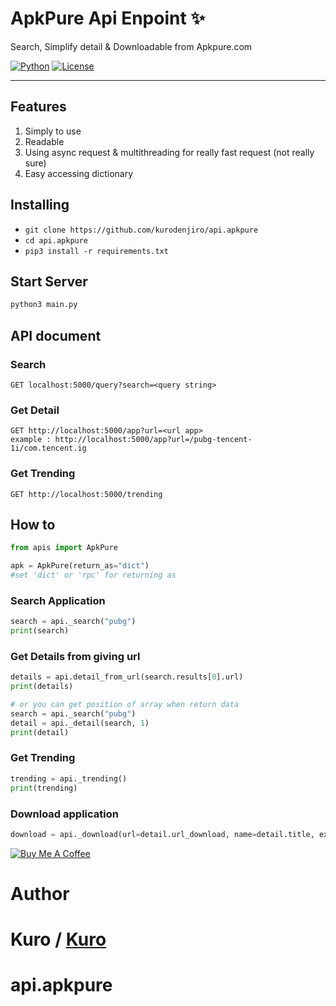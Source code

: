 # ApkPure Api Enpoint ✨
Search, Simplify detail & Downloadable from Apkpure.com

[![Python](https://img.shields.io/badge/Python-3.6%20%7C%203.7-brightgreen.svg)](pytho.org) 
[![License](https://img.shields.io/badge/MIT-License-blue.svg)](https://opensource.org/licenses/MIT)
___
## Features
1. Simply to use
2. Readable
3. Using async request & multithreading for really fast request (not really sure)
4. Easy accessing dictionary

## Installing
- `git clone https://github.com/kurodenjiro/api.apkpure`
- `cd api.apkpure`
- `pip3 install -r requirements.txt`

## Start Server
```python
python3 main.py
```
## API document
### Search
```Http
GET localhost:5000/query?search=<query string>
```

### Get Detail
```Http
GET http://localhost:5000/app?url=<url app> 
example : http://localhost:5000/app?url=/pubg-tencent-1i/com.tencent.ig
```
### Get Trending
```Http
GET http://localhost:5000/trending
```

## How to
```python
from apis import ApkPure

apk = ApkPure(return_as="dict")
#set 'dict' or 'rpc' for returning as
```
### Search Application
```python
search = api._search("pubg")
print(search)
```

### Get Details from giving url
```python
details = api.detail_from_url(search.results[0].url)
print(details)

# or you can get position of array when return data
search = api._search("pubg")
detail = api._detail(search, 1)
print(detail)
```
### Get Trending
```python
trending = api._trending()
print(trending)
```

### Download application
```python
download = api._download(url=detail.url_download, name=detail.title, ex=detail.extension, path="/downloads)
```
<a href="https://www.buymeacoffee.com/8c6k5Ns" target="_blank"><img src="https://bmc-cdn.nyc3.digitaloceanspaces.com/BMC-button-images/custom_images/orange_img.png" alt="Buy Me A Coffee" style="height: auto !important;width: auto !important;" ></a>


# Author
Kuro / [Kuro](https://github.com/kurodenjiro)
=======
# api.apkpure
